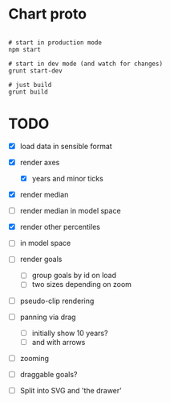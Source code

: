 Chart proto
======

```shell

# start in production mode
npm start

# start in dev mode (and watch for changes)
grunt start-dev

# just build
grunt build

```

TODO
====

* [x] load data in sensible format
* [x] render axes
    * [x] years and minor ticks
* [x] render median
* [ ]   render median in model space
* [x] render other percentiles
* [ ]   in model space
* [ ] render goals
    * [ ] group goals by id on load
    * [ ]   two sizes depending on zoom
* [ ] pseudo-clip rendering
* [ ] panning via drag
    * [ ] initially show 10 years?
    * [ ] and with arrows
* [ ] zooming
* [ ] draggable goals?

* [ ] Split into SVG and 'the drawer'
